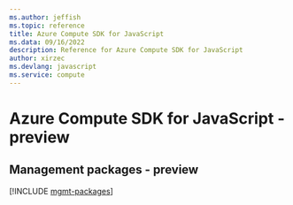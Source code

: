 ```yaml
---
ms.author: jeffish
ms.topic: reference
title: Azure Compute SDK for JavaScript
ms.data: 09/16/2022
description: Reference for Azure Compute SDK for JavaScript
author: xirzec
ms.devlang: javascript
ms.service: compute
---
```

# Azure Compute SDK for JavaScript - preview

## Management packages - preview
[!INCLUDE [mgmt-packages](compute-mgmt-index.md)]